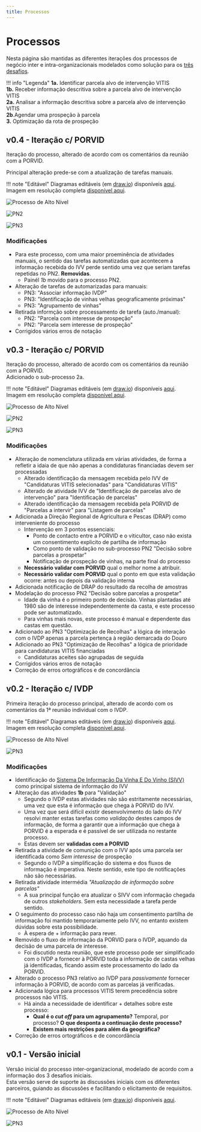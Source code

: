 ```yaml
---
title: Processos
--- 
```


# Processos

Nesta página são mantidas as diferentes iterações dos processos de negócio inter e intra-organizacionais modelados como solução para os [três desafios](../#desafios).

!!! info "Legenda"
    **1a.** Identificar parcela alvo de intervenção VITIS  
    **1b.** Receber informação descritiva sobre a parcela alvo de intervenção VITIS  
    **2a.** Analisar a informação descritiva sobre a parcela alvo de intervenção VITIS  
    **2b**.Agendar uma prospeção à parcela  
    **3.** Optimização da rota de prospeção  

## v0.4 - Iteração c/ PORVID

Iteração do processo, alterado de acordo com os comentários da reunião com a PORVID.  

Principal alteração prede-se com a atualização de tarefas manuais.

!!! note "Editável"
    Diagramas editáveis (em [draw.io](https://diagrams.net)) disponíveis [aqui](../diagramas/trabalho/inicialv04.drawio).  
    Imagem em resolução completa [disponível aqui](../diagramas/trabalho/export/v04_completo.png).
    
![Processo de Alto Nível](../diagramas/trabalho/export/v04_main.png)

![PN2](../diagramas/trabalho/export/v04_PN2.png)

![PN3](../diagramas/trabalho/export/v04_PN3.png)

### Modificações

+   Para este processo, com uma maior proeminência de atividades manuais, o sentido das tarefas automatizadas que acontecem a informação recebida do IVV perde sentido uma vez que seriam tarefas repetidas no PN2. **Removidas**.
    +   Painél _1b_ movido para o processo PN2.
+   Alteração de tarefas de automarizadas para manuais:
    +   PN3: "Associar informação IVDP"
    +   PN3: "Identificação de vinhas velhas geograficamente próximas"
    +   PN3: "Agrupamento de vinhas"
+   Retirada informção sobre processamento de tarefa (auto./manual):
    +   PN2: "Parcela com interesse de prospeção"
    +   PN2: "Parcela sem interesse de prospeção"
+   Corrigidos vários erros de notação

## v0.3 - Iteração c/ PORVID

Iteração do processo, alterado de acordo com os comentários da reunião com a PORVID.  
Adicionado o sub-processo 2a.  

!!! note "Editável"
    Diagramas editáveis (em [draw.io](https://diagrams.net)) disponíveis [aqui](../diagramas/trabalho/inicialv03.drawio).  
    Imagem em resolução completa [disponível aqui](../diagramas/trabalho/export/v03_completo.png).

![Processo de Alto Nível](../diagramas/trabalho/export/v03_main.png)

![PN2](../diagramas/trabalho/export/v03_PN2.png)

![PN3](../diagramas/trabalho/export/v03_PN3.png)

### Modificações

+ Alteração de nomenclatura utilizada em várias atividades, de forma a refletir a idaia de que não apenas a condidaturas financiadas devem ser processadas
    + Alterado identificação da mensagem recebida pelo IVV de "Candidaturas VITIS selecionadas" para "Candidaturas VITIS"
    + Alterado de atividade IVV de "Identificação de parcelas alvo de intervenção" para "Identificação de parcelas"
    + Alterado identificação da mensagem recebida pela PORVID de "Parcelas a intervir" para "Listagem de parcelas"
+ Adicionada a Direção Regional de Agricultura e Pescas (DRAP) como interveniente do processo
    + Intervenção em 3 pontos essenciais:
        + Ponto de contacto entre a PORVID e o viticultor, caso não exista um consentimento explicito de partilha de informação
        + Como ponto de validação no sub-processo PN2 "Decisão sobre parcelas a prospetar"
        + Notificação de prospeção de vinhas, na parte final do processo
    + **Necessário validar com PORVID** qual o melhor nome a atribuir.
    + **Necessário validar com PORVID** qual o ponto em que esta validação ocorre: antes ou depois da validação interna
+ Adicionada notificação de DRAP do resultado da recolha de amostras
+ Modelação do processo PN2 "Decisão sobre parcelas a prospetar"
    + Idade da vinha é o primeiro ponto de decisão. Vinhas plantadas até 1980 são de interesse independentemente da casta, e este processo pode ser automatizado.
    + Para vinhas mais novas, este processo é manual e dependente das castas em questão.
+ Adicionado ao PN3 "Optimização de Recolhas" a lógica de interação com o IVDP apenas a parcela pertença à região demarcada do Douro
+ Adicionado ao PN3 "Optimização de Recolhas" a lógica de prioridade para candidaturas VITIS financiadas
    + Candidaturas aceites são agrupadas de seguida
+ Corrigidos vários erros de notação
+ Correção de erros ortográficos e de concordância

## v0.2 - Iteração c/ IVDP

Primeira iteração do processo principal, alterado de acordo com os comentários da 1ª reunião individual com o IVDP.

!!! note "Editável"
    Diagramas editáveis (em [draw.io](https://diagrams.net)) disponíveis [aqui](../diagramas/trabalho/inicialv02.drawio).  
    Imagem em resolução completa [disponível aqui](../diagramas/trabalho/export/v02_completo.png).

![Processo de Alto Nível](../diagramas/trabalho/export/v02_main.png)

![PN3](../diagramas/trabalho/export/v02_PN3.png)

### Modificações

+ Identificação do [Sistema De Informação Da Vinha E Do Vinho (SIVV)](https://sivv.ivv.gov.pt/) como principal sistema de informação do IVV
+ Alteração das atividades **1b** para "Validação"
    + Segundo o IVDP estas atividades não são estritamente necessárias, uma vez que esta é informação que chega à PORVID do IVV.
    + Uma vez que será difícil existir desenvolvimento do lado do IVV resolvi manter estas tarefas como _validação_ destes campos de informação, de forma a garantir que a informação que chega à PORVID é a esperada e é passível de ser utilizada no restante processo.
    + Estas devem ser **validadas com a PORVID**
+ Retirada a atividade de comunição com o IVV após uma parcela ser identificada como _Sem interesse_ de prospeção
    + Segundo o IVDP a simplificação do sistema e dos fluxos de informação é imperativa. Neste sentido, este tipo de notificações não são necessárias.
+ Retirada atividade intermédia _"Atualização de informação sobre parcelas"_
    + A sua principal função era atualizar o SIVV com informação chegada de outros _stakeholders_. Sem esta necessidade a tarefa perde sentido.
+ O seguimento do processo caso não haja um consentimento partilha de informação foi mantido temporariamente pelo IVV, no entanto existem dúvidas sobre esta possibilidade.
    + À espera de + informação para rever.
+ Removido o fluxo de informação da PORVID para o IVDP, aquando da decisão de uma parcela de interesse.
    + Foi discutido nesta reunião, que este processo pode ser simplificado com o IVDP a fornecer à PORVID toda a informação de castas velhas já identificadas, ficando assim este processamento do lado da PORVID.
+ Alterado o processo PN3 relativo ao IVDP para _passivamente_ fornecer informação à PORVID, de acordo com as parcelas já verificadas.
+ Adicionada lógica para processos VITIS terem precedência sobre processos não VITIS.
    + Há ainda a necessidade de identificar + detalhes sobre este processo:
        + **Qual é o _cut off_ para um agrupamento?** Temporal, por processo? **O que desponta a continuação deste processo?**
        + **Existem mais restrições para além da geográfica?**
+ Correção de erros ortográficos e de concordância

## v0.1 - Versão inicial

Versão inicial do processo inter-organizacional, modelado de acordo com a informação dos 3 desafios iniciais.  
Esta versão serve de suporte às discussões iniciais com os diferentes parceiros, guiando as discussões e facilitando o elicitamento de requisitos.

!!! note "Editável"
    Diagramas editáveis (em [draw.io](https://diagrams.net)) disponíveis [aqui](../diagramas/trabalho/inicialv0.drawio).

![Processo de Alto Nível](../diagramas/trabalho/export/v0_main.png)

![PN3](../diagramas/trabalho/export/v0_PN3.png)
